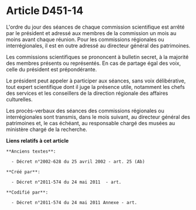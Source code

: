 # Article D451-14

L'ordre du jour des séances de chaque commission scientifique est arrêté par le président et adressé aux membres de la
commission un mois au moins avant chaque réunion. Pour les commissions régionales ou interrégionales, il est en outre adressé
au directeur général des patrimoines.

Les commissions scientifiques se prononcent à bulletin secret, à la majorité des membres présents ou représentés. En cas de
partage égal des voix, celle du président est prépondérante.

Le président peut appeler à participer aux séances, sans voix délibérative, tout expert scientifique dont il juge la présence
utile, notamment les chefs des services et les conseillers de la direction régionale des affaires culturelles.

Les procès-verbaux des séances des commissions régionales ou interrégionales sont transmis, dans le mois suivant, au
directeur général des patrimoines et, le cas échéant, au responsable chargé des musées au ministère chargé de la recherche.

**Liens relatifs à cet article**

	**Anciens textes**:

	  - Décret n°2002-628 du 25 avril 2002 - art. 25 (Ab)

	**Créé par**:

	  - Décret n°2011-574 du 24 mai 2011  - art.

	**Codifié par**:

	  - Décret n°2011-574 du 24 mai 2011 Annexe - art.
